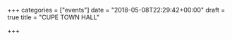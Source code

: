 +++
categories = ["events"]
date = "2018-05-08T22:29:42+00:00"
draft = true
title = "CUPE TOWN HALL"

+++
